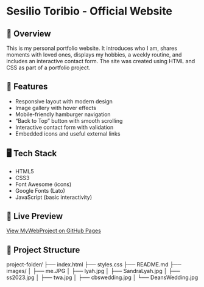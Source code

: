 # Sesilio Toribio - Official Website

## 🌟 Overview
This is my personal portfolio website. It introduces who I am, shares moments with loved ones, displays my hobbies, a weekly routine, and includes an interactive contact form. The site was created using HTML and CSS as part of a portfolio project.

## 🔧 Features
- Responsive layout with modern design
- Image gallery with hover effects
- Mobile-friendly hamburger navigation
- “Back to Top” button with smooth scrolling
- Interactive contact form with validation
- Embedded icons and useful external links

## 🖥️ Tech Stack
- HTML5
- CSS3
- Font Awesome (icons)
- Google Fonts (Lato)
- JavaScript (basic interactivity)

## 🔗 Live Preview
[View MyWebProject on GitHub Pages](https://sesiliot.github.io/MyWebProject/)

## 📁 Project Structure
project-folder/ ├── index.html
├── styles.css
├── README.md
├── images/
│ ├── me.JPG
│ ├── lyah.jpg
│ ├── SandraLyah.jpg
│ ├── ss2023.jpg
│ ├── twa.jpg
│ ├── cbswedding.jpg
│ └── DeansWedding.jpg
